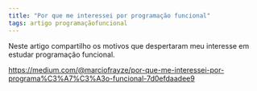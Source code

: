 ```yaml
---
title: "Por que me interessei por programação funcional"
tags: artigo programaçãofuncional
---
```


Neste artigo compartilho os motivos que despertaram meu interesse em estudar programação funcional.

https://medium.com/@marciofrayze/por-que-me-interessei-por-programa%C3%A7%C3%A3o-funcional-7d0efdaadee9
